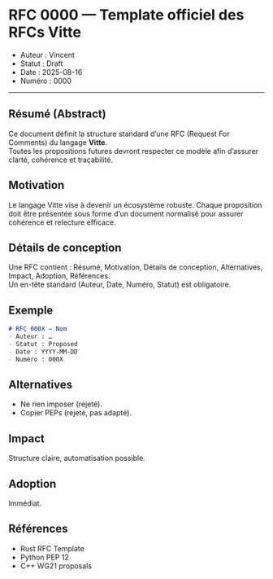 # RFC 0000 — Template officiel des RFCs Vitte

- Auteur : Vincent  
- Statut : Draft  
- Date : 2025-08-16  
- Numéro : 0000  

---

## Résumé (Abstract)
Ce document définit la structure standard d’une RFC (Request For Comments) du langage **Vitte**.  
Toutes les propositions futures devront respecter ce modèle afin d’assurer clarté, cohérence et traçabilité.

## Motivation
Le langage Vitte vise à devenir un écosystème robuste. Chaque proposition doit être présentée sous forme d’un document normalisé pour assurer cohérence et relecture efficace.

## Détails de conception
Une RFC contient : Résumé, Motivation, Détails de conception, Alternatives, Impact, Adoption, Références.  
Un en-tête standard (Auteur, Date, Numéro, Statut) est obligatoire.

## Exemple
```markdown
# RFC 000X — Nom
- Auteur : …
- Statut : Proposed
- Date : YYYY-MM-DD
- Numéro : 000X
```

## Alternatives
- Ne rien imposer (rejeté).  
- Copier PEPs (rejeté, pas adapté).  

## Impact
Structure claire, automatisation possible.  

## Adoption
Immédiat.  

## Références
- Rust RFC Template  
- Python PEP 12  
- C++ WG21 proposals  
